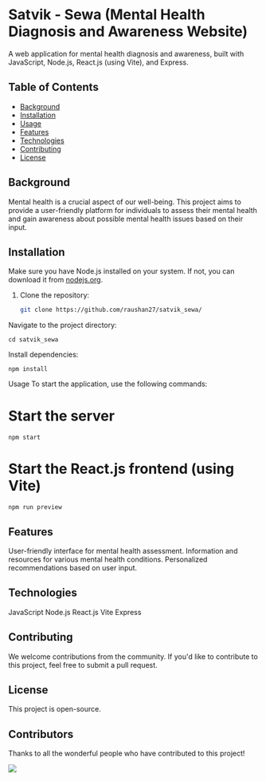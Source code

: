 # Satvik - Sewa (Mental Health Diagnosis and Awareness Website)

A web application for mental health diagnosis and awareness, built with JavaScript, Node.js, React.js (using Vite), and Express.

## Table of Contents
- [Background](#background)
- [Installation](#installation)
- [Usage](#usage)
- [Features](#features)
- [Technologies](#technologies)
- [Contributing](#contributing)
- [License](#license)

## Background

Mental health is a crucial aspect of our well-being. This project aims to provide a user-friendly platform for individuals to assess their mental health and gain awareness about possible mental health issues based on their input.

## Installation

Make sure you have Node.js installed on your system. If not, you can download it from [nodejs.org](https://nodejs.org/).

1. Clone the repository:

   ```bash
   git clone https://github.com/raushan27/satvik_sewa/
Navigate to the project directory:

    cd satvik_sewa
Install dependencies:

    npm install
Usage
To start the application, use the following commands:

# Start the server
    npm start

# Start the React.js frontend (using Vite)
    npm run preview

## Features
User-friendly interface for mental health assessment.
Information and resources for various mental health conditions.
Personalized recommendations based on user input.

## Technologies
JavaScript
Node.js
React.js
Vite
Express


## Contributing
We welcome contributions from the community. If you'd like to contribute to this project, feel free to submit a pull request.

## License
This project is open-source.

## Contributors
Thanks to all the wonderful people who have contributed to this project!

<a href="https://github.com/raushan27/satvik_sewa/graphs/contributors">
  <img src="https://contributors-img.web.app/image?repo=raushan27/satvik_sewa" />
</a>




